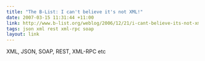 ```yaml
---
title: "The B-List: I can't believe it's not XML!"
date: 2007-03-15 11:31:44 +11:00
link: http://www.b-list.org/weblog/2006/12/21/i-cant-believe-its-not-xml
tags: json xml rest xml-rpc soap
layout: link
---
```

XML, JSON, SOAP, REST, XML-RPC etc
